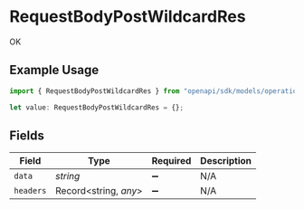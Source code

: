 # RequestBodyPostWildcardRes

OK

## Example Usage

```typescript
import { RequestBodyPostWildcardRes } from "openapi/sdk/models/operations";

let value: RequestBodyPostWildcardRes = {};
```

## Fields

| Field                 | Type                  | Required              | Description           |
| --------------------- | --------------------- | --------------------- | --------------------- |
| `data`                | *string*              | :heavy_minus_sign:    | N/A                   |
| `headers`             | Record<string, *any*> | :heavy_minus_sign:    | N/A                   |